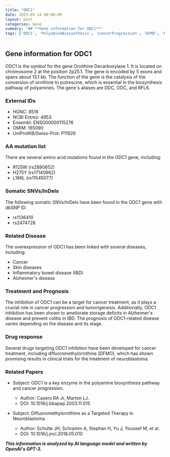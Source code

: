 ```yaml
---
title: "ODC1"
date: 2023-05-14 00:00:00
layout: post
categories: Gene
summary: "## **Gene information for ODC1**"
tags: ['ODC1', 'PolyamineBiosynthesis', 'CancerProgression', 'DFMO', 'Neuroblastoma', 'IBD', 'AlzheimersDisease', 'DrugTargeting']
---
```


## **Gene information for ODC1**

ODC1 is the symbol for the gene Ornithine Decarboxylase 1. It is located on chromosome 2 at the position 2p25.1. The gene is encoded by 5 exons and spans about 13.1 kb. The function of the gene is the catalysis of the conversion of ornithine to putrescine, which is essential in the biosynthesis pathway of polyamines. The gene's aliases are DDC, ODC, and RFL6.

### **External IDs**
- HGNC: 8516
- NCBI Entrez: 4953
- Ensembl: ENSG00000115276
- OMIM: 165090
- UniProtKB/Swiss-Prot: P11926

### **AA mutation list**
There are several amino acid mutations found in the ODC1 gene, including:
- R125W (rs2890652)
- H275Y (rs17140962)
- L186L (rs11545077)

### **Somatic SNVs/InDels**
The following somatic SNVs/InDels have been found in the ODC1 gene with dbSNP ID:
- rs1136410
- rs2474728

### **Related Disease**
The overexpression of ODC1 has been linked with several diseases, including:
- Cancer
- Skin diseases
- Inflammatory bowel disease (IBD)
- Alzheimer's disease

### **Treatment and Prognosis**
The inhibition of ODC1 can be a target for cancer treatment, as it plays a crucial role in cancer progression and tumorigenesis. Additionally, ODC1 inhibition has been shown to ameliorate storage deficits in Alzheimer's disease and prevent colitis in IBD. The prognosis of ODC1-related disease varies depending on the disease and its stage.

### **Drug response**
Several drugs targeting ODC1 inhibition have been developed for cancer treatment, including difluoromethylornithine (DFMO), which has shown promising results in clinical trials for the treatment of neuroblastoma.

### **Related Papers**
- Subject: ODC1 is a key enzyme in the polyamine biosynthesis pathway and cancer progression.
  - Author: Casero RA Jr, Marton LJ.
  - DOI: 10.1016/j.bbapap.2003.11.015
  
- Subject: Difluoromethylornithine as a Targeted Therapy in Neuroblastoma.
  - Author: Schulte JH, Schramm A, Stephan H, Yu J, Youssef M, et al.
  - DOI: 10.1016/j.jnci.2018.05.010

**_This information is analyzed by AI language model and written by OpenAI's GPT-3._**